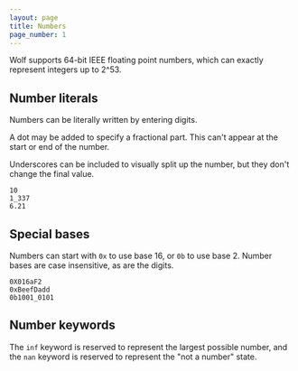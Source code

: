```yaml
---
layout: page
title: Numbers
page_number: 1
---
```


Wolf supports 64-bit IEEE floating point numbers, which can exactly represent
integers up to 2^53.


## Number literals

Numbers can be literally written by entering digits.

A dot may be added to specify a fractional part. This can't appear at the start
or end of the number.

Underscores can be included to visually split up the number, but they don't
change the final value.

```
10
1_337
6.21
```

## Special bases

Numbers can start with `0x` to use base 16, or `0b` to use base 2. Number bases
are case insensitive, as are the digits.

```
0X016aF2
0xBeefDadd
0b1001_0101
```

## Number keywords

The `inf` keyword is reserved to represent the largest possible number, and the
`nan` keyword is reserved to represent the "not a number" state.